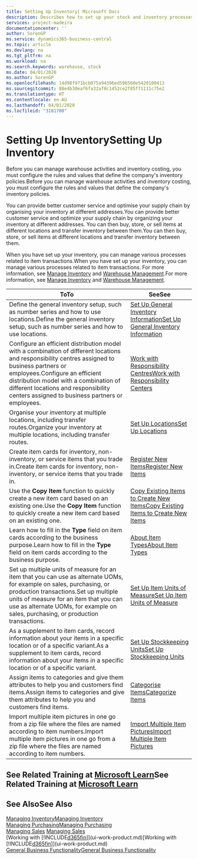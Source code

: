 ```yaml
---
title: Setting Up Inventory| Microsoft Docs
description: Describes how to set up your stock and inventory processes, including transfer routes and locations, such as warehouses.
services: project-madeira
documentationcenter: ''
author: SorenGP
ms.service: dynamics365-business-central
ms.topic: article
ms.devlang: na
ms.tgt_pltfrm: na
ms.workload: na
ms.search.keywords: warehouse, stock
ms.date: 04/01/2020
ms.author: SorenGP
ms.openlocfilehash: 14d98f971bcb075a94396ed59b560e5420100413
ms.sourcegitcommit: 88e4b30eaf6fa32af0c1452ce2f85ff1111c75e2
ms.translationtype: HT
ms.contentlocale: en-AU
ms.lasthandoff: 04/01/2020
ms.locfileid: "3181780"
---
```

# <a name="setting-up-inventory"></a><span data-ttu-id="d6572-103">Setting Up Inventory</span><span class="sxs-lookup"><span data-stu-id="d6572-103">Setting Up Inventory</span></span>
<span data-ttu-id="d6572-104">Before you can manage warehouse activities and inventory costing, you must configure the rules and values that define the company's inventory policies.</span><span class="sxs-lookup"><span data-stu-id="d6572-104">Before you can manage warehouse activities and inventory costing, you must configure the rules and values that define the company's inventory policies.</span></span>

<span data-ttu-id="d6572-105">You can provide better customer service and optimise your supply chain by organising your inventory at different addresses.</span><span class="sxs-lookup"><span data-stu-id="d6572-105">You can provide better customer service and optimize your supply chain by organizing your inventory at different addresses.</span></span> <span data-ttu-id="d6572-106">You can then buy, store, or sell items at different locations and transfer inventory between them.</span><span class="sxs-lookup"><span data-stu-id="d6572-106">You can then buy, store, or sell items at different locations and transfer inventory between them.</span></span>

<span data-ttu-id="d6572-107">When you have set up your inventory, you can manage various processes related to item transactions.</span><span class="sxs-lookup"><span data-stu-id="d6572-107">When you have set up your inventory, you can manage various processes related to item transactions.</span></span> <span data-ttu-id="d6572-108">For more information, see [Manage Inventory](inventory-manage-inventory.md) and [Warehouse Management](warehouse-manage-warehouse.md).</span><span class="sxs-lookup"><span data-stu-id="d6572-108">For more information, see [Manage Inventory](inventory-manage-inventory.md) and [Warehouse Management](warehouse-manage-warehouse.md).</span></span>

| <span data-ttu-id="d6572-109">To</span><span class="sxs-lookup"><span data-stu-id="d6572-109">To</span></span> | <span data-ttu-id="d6572-110">See</span><span class="sxs-lookup"><span data-stu-id="d6572-110">See</span></span> |
| --- | --- |
| <span data-ttu-id="d6572-111">Define the general inventory setup, such as number series and how to use locations.</span><span class="sxs-lookup"><span data-stu-id="d6572-111">Define the general inventory setup, such as number series and how to use locations.</span></span> |[<span data-ttu-id="d6572-112">Set Up General Inventory Information</span><span class="sxs-lookup"><span data-stu-id="d6572-112">Set Up General Inventory Information</span></span>](inventory-how-setup-general.md) |
|<span data-ttu-id="d6572-113">Configure an efficient distribution model with a combination of different locations and responsibility centres assigned to business partners or employees.</span><span class="sxs-lookup"><span data-stu-id="d6572-113">Configure an efficient distribution model with a combination of different locations and responsibility centers assigned to business partners or employees.</span></span>|[<span data-ttu-id="d6572-114">Work with Responsibility Centres</span><span class="sxs-lookup"><span data-stu-id="d6572-114">Work with Responsibility Centers</span></span>](inventory-responsibility-centers.md)|
| <span data-ttu-id="d6572-115">Organise your inventory at multiple locations, including transfer routes.</span><span class="sxs-lookup"><span data-stu-id="d6572-115">Organize your inventory at multiple locations, including transfer routes.</span></span> |[<span data-ttu-id="d6572-116">Set Up Locations</span><span class="sxs-lookup"><span data-stu-id="d6572-116">Set Up Locations</span></span>](inventory-how-register-new-items.md) |
| <span data-ttu-id="d6572-117">Create item cards for inventory, non-inventory, or service items that you trade in.</span><span class="sxs-lookup"><span data-stu-id="d6572-117">Create item cards for inventory, non-inventory, or service items that you trade in.</span></span> |[<span data-ttu-id="d6572-118">Register New Items</span><span class="sxs-lookup"><span data-stu-id="d6572-118">Register New Items</span></span>](inventory-how-register-new-items.md) |
|<span data-ttu-id="d6572-119">Use the **Copy Item** function to quickly create a new item card based on an existing one.</span><span class="sxs-lookup"><span data-stu-id="d6572-119">Use the **Copy Item** function to quickly create a new item card based on an existing one.</span></span>|[<span data-ttu-id="d6572-120">Copy Existing Items to Create New Items</span><span class="sxs-lookup"><span data-stu-id="d6572-120">Copy Existing Items to Create New Items</span></span>](inventory-how-copy-items.md)|
|<span data-ttu-id="d6572-121">Learn how to fill in the **Type** field on item cards according to the business purpose.</span><span class="sxs-lookup"><span data-stu-id="d6572-121">Learn how to fill in the **Type** field on item cards according to the business purpose.</span></span>|[<span data-ttu-id="d6572-122">About Item Types</span><span class="sxs-lookup"><span data-stu-id="d6572-122">About Item Types</span></span>](inventory-about-item-types.md)|
|<span data-ttu-id="d6572-123">Set up multiple units of measure for an item that you can use as alternate UOMs, for example on sales, purchasing, or production transactions.</span><span class="sxs-lookup"><span data-stu-id="d6572-123">Set up multiple units of measure for an item that you can use as alternate UOMs, for example on sales, purchasing, or production transactions.</span></span>|[<span data-ttu-id="d6572-124">Set Up Item Units of Measure</span><span class="sxs-lookup"><span data-stu-id="d6572-124">Set Up Item Units of Measure</span></span>](inventory-how-setup-units-of-measure.md)|
|<span data-ttu-id="d6572-125">As a supplement to item cards, record information about your items in a specific location or of a specific variant.</span><span class="sxs-lookup"><span data-stu-id="d6572-125">As a supplement to item cards, record information about your items in a specific location or of a specific variant.</span></span>|[<span data-ttu-id="d6572-126">Set Up Stockkeeping Units</span><span class="sxs-lookup"><span data-stu-id="d6572-126">Set Up Stockkeeping Units</span></span>](inventory-how-to-set-up-stockkeeping-units.md)|
| <span data-ttu-id="d6572-127">Assign items to categories and give them attributes to help you and customers find items.</span><span class="sxs-lookup"><span data-stu-id="d6572-127">Assign items to categories and give them attributes to help you and customers find items.</span></span> |[<span data-ttu-id="d6572-128">Categorise Items</span><span class="sxs-lookup"><span data-stu-id="d6572-128">Categorize Items</span></span>](inventory-how-categorize-items.md) |
|<span data-ttu-id="d6572-129">Import multiple item pictures in one go from a zip file where the files are named according to item numbers.</span><span class="sxs-lookup"><span data-stu-id="d6572-129">Import multiple item pictures in one go from a zip file where the files are named according to item numbers.</span></span>|[<span data-ttu-id="d6572-130">Import Multiple Item Pictures</span><span class="sxs-lookup"><span data-stu-id="d6572-130">Import Multiple Item Pictures</span></span>](inventory-how-import-item-pictures.md)|

## <a name="see-related-training-at-microsoft-learn"></a><span data-ttu-id="d6572-131">See Related Training at [Microsoft Learn](/learn/modules/trade-get-started-dynamics-365-business-central/)</span><span class="sxs-lookup"><span data-stu-id="d6572-131">See Related Training at [Microsoft Learn](/learn/modules/trade-get-started-dynamics-365-business-central/)</span></span>

## <a name="see-also"></a><span data-ttu-id="d6572-132">See Also</span><span class="sxs-lookup"><span data-stu-id="d6572-132">See Also</span></span>
[<span data-ttu-id="d6572-133">Managing Inventory</span><span class="sxs-lookup"><span data-stu-id="d6572-133">Managing Inventory</span></span>](inventory-manage-inventory.md)  
[<span data-ttu-id="d6572-134">Managing Purchasing</span><span class="sxs-lookup"><span data-stu-id="d6572-134">Managing Purchasing</span></span>](purchasing-manage-purchasing.md)  
<span data-ttu-id="d6572-135">[Managing Sales](sales-manage-sales.md)  </span><span class="sxs-lookup"><span data-stu-id="d6572-135">[Managing Sales](sales-manage-sales.md)  </span></span>  
<span data-ttu-id="d6572-136">[Working with [!INCLUDE[d365fin](includes/d365fin_md.md)]](ui-work-product.md)</span><span class="sxs-lookup"><span data-stu-id="d6572-136">[Working with [!INCLUDE[d365fin](includes/d365fin_md.md)]](ui-work-product.md)</span></span>  
[<span data-ttu-id="d6572-137">General Business Functionality</span><span class="sxs-lookup"><span data-stu-id="d6572-137">General Business Functionality</span></span>](ui-across-business-areas.md)
